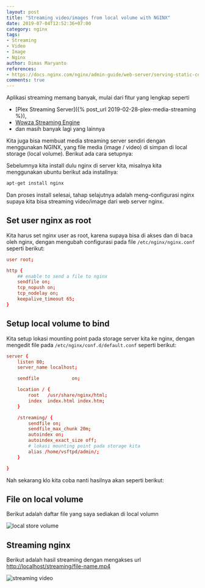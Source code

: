 ```yaml
---
layout: post
title: "Streaming video/images from local volume with NGINX"
date: 2019-07-04T12:52:36+07:00
category: nginx
tags: 
- Streaming
- Video
- Image
- Nginx
author: Dimas Maryanto 
references:
- https://docs.nginx.com/nginx/admin-guide/web-server/serving-static-content/
comments: true
---
```


Aplikasi streaming memang banyak, mulai dari fitur yang lengkap seperti 
- [Plex Streaming Server]({% post_url 2019-02-28-plex-media-streaming %}), 
- [Wowza Streaming Engine](https://www.wowza.com/products/streaming-engine)
- dan masih banyak lagi yang lainnya

Kita juga bisa membuat media streaming server sendiri dengan menggunakan NGINX, yang file media (image / video) di simpan di local storage (local volume). Berikut ada cara setupnya:

<!--more-->

Sebelumnya kita install dulu nginx di server kita, misalnya kita menggunakan ubuntu berikut ada installnya:

```bash
apt-get install nginx
```

Dan proses install selesai, tahap selajutnya adalah meng-configurasi nginx supaya kita bisa streaming video/image dari web server nginx.

## Set user nginx as root

Kita harus set nginx user as root, karena supaya bisa di akses dan di baca oleh nginx, dengan mengubah configurasi pada file `/etc/nginx/nginx.conf` seperti berikut:

```conf
user root;

http {
    ## enable to send a file to nginx
	sendfile on;
	tcp_nopush on;
	tcp_nodelay on;
	keepalive_timeout 65;
}
```


## Setup local volume to bind

Kita setup lokasi mounting point pada storage server kita ke nginx, dengan mengedit file pada `/etc/nginx/conf.d/default.conf` seperti berikut:


```conf
server {
    listen 80;
    server_name localhost;

    sendfile        	on;

    location / {
        root   /usr/share/nginx/html;
        index  index.html index.htm;
    }

    /streaming/ {
        sendfile on;
        sendfile_max_chunk 20m;
        autoindex on;
        autoindex_exact_size off;
        # lokasi mounting point pada storage kita
        alias /home/vsftpd/admin/;
    }

}
```

Nah sekarang klo kita coba nanti hasilnya akan seperti berikut:

## File on local volume

Berikut adalah daftar file yang saya sediakan di local volumn

![local store volume]({{site.baseurl}}/assets/img/posts/nginx-streaming-from-local-volumn/list-files.png)

## Streaming nginx

Berikut adalah hasil streaming dengan mengakses url [http://localhost/streaming/file-name.mp4](http://localhost/streaming/c4a9c212-0165-4002-8ce9-2c87abc56a40.mp4)

![streaming video]({{site.baseurl}}/assets/img/posts/nginx-streaming-from-local-volumn/streaming-nginx.png)


